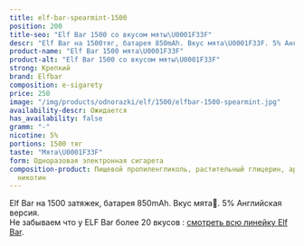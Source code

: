 ```yaml
---
title: elf-bar-spearmint-1500
position: 200
title-seo: "Elf Bar 1500 со вкусом мяты\U0001F33F"
descr: "Elf Bar на 1500тяг, батарея 850mAh. Вкус мята\U0001F33F. 5% Английская версия."
product-name: "Elf Bar 1500 мята\U0001F33F"
product-alt: "Elf Bar 1500 со вкусом мяты\U0001F33F"
strong: Крепкий
brand: Elfbar
composition: e-sigarety
price: 250
image: "/img/products/odnorazki/elf/1500/elfbar-1500-spearmint.jpg"
availability-descr: Ожидается
has_availability: false
gramm: "-"
nicotine: 5%
portions: 1500 тяг
taste: "Мята\U0001F33F"
form: Одноразовая электронная сигарета
composition-product: Пищевой пропиленгликоль, растительный глицерин, ароматизатор,
  никотин
---
```


Elf Bar на 1500 затяжек, батарея 850mAh. Вкус мята🌿. 5% Английская версия.<br>
Не забываем что у ELF Bar более 20 вкусов : [смотреть всю линейку Elf Bar](/elfbar).